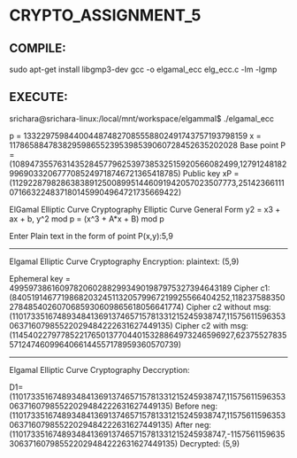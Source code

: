 # CRYPTO_ASSIGNMENT_5

COMPILE:  
-------
   sudo apt-get install libgmp3-dev
   gcc -o elgamal_ecc elg_ecc.c -lm -lgmp


EXECUTE:
-------


srichara@srichara-linux:/local/mnt/workspace/elgammal$ ./elgamal_ecc

p = 1332297598440044874827085558802491743757193798159
x = 1178658847838295986552395398539060728452635202028
Base point P = (1089473557631435284577962539738532515920566082499,127912481829969033206777085249718746721365418785)
Public key xP =  (1129228798286383891250089951446091942057023507773,251423661110716632248371801459904964721735669422)


ElGamal Elliptic Curve Cryptography
Elliptic Curve General Form      y2 = x3 + ax + b, y^2 mod p = (x^3  + A*x + B) mod p

Enter Plain text in the form of point P(x,y):5,9

----------------------------------------------------------------------------------------

Elgamal Elliptic Curve Cryptography Encryption:
plaintext: (5,9)

Ephemeral key = 499597386160978206028829934901987975327394643189
Cipher c1: (840519146771986820324511320579967219925566404252,1182375883502784854026070685930609865618056641774)
Cipher c2 without msg: (1101733516748934841369137465715781331215245938747,1157561159635306371607985522029484222631627449135)
Cipher c2 with msg: (1145402279778522176501377044015328864973246596927,623755278355712474609964066144557178959360570739)


----------------------------------------------------------------------------------------

Elgamal Elliptic Curve Cryptography Deccryption:

D1=(1101733516748934841369137465715781331215245938747,1157561159635306371607985522029484222631627449135)
Before neg: (1101733516748934841369137465715781331215245938747,1157561159635306371607985522029484222631627449135)
After neg: (1101733516748934841369137465715781331215245938747,-1157561159635306371607985522029484222631627449135)
Decrypted: (5,9)

